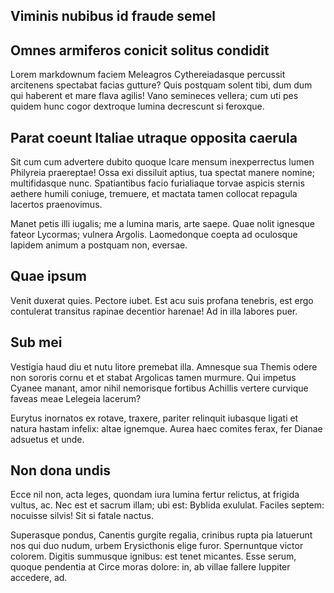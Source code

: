 Viminis nubibus id fraude semel
-------------------------------

Omnes armiferos conicit solitus condidit
----------------------------------------

Lorem markdownum faciem Meleagros Cythereiadasque percussit arcitenens spectabat
facias gutture? Quis postquam solent tibi, dum dum qui haberent et mare flava
agilis! Vano semineces vellera; cum uti pes quidem hunc cogor dextroque lumina
decrescunt si feroxque.

Parat coeunt Italiae utraque opposita caerula
---------------------------------------------

Sit cum cum advertere dubito quoque Icare mensum inexperrectus lumen Philyreia
praereptae! Ossa exi dissiluit aptius, tua spectat manere nomine; multifidasque
nunc. Spatiantibus facio furialiaque torvae aspicis sternis aethere humili
coniuge, tremuere, et mactata tamen collocat repagula lacertos praenovimus.

Manet petis illi iugalis; me a lumina maris, arte saepe. Quae nolit ignesque
fateor Lycormas; vulnera Argolis. Laomedonque coepta ad oculosque lapidem animum
a postquam non, eversae.

Quae ipsum
----------

Venit duxerat quies. Pectore iubet. Est acu suis profana tenebris, est ergo
contulerat transitus rapinae decentior harenae! Ad in illa labores puer.

Sub mei
-------

Vestigia haud diu et nutu litore premebat illa. Amnesque sua Themis odere non
sororis cornu et et stabat Argolicas tamen murmure. Qui impetus Cyanee manant,
amor nihil nemorisque fortibus Achillis vertere curvique faveas meae Lelegeia
lacerum?

Eurytus inornatos ex rotave, traxere, pariter relinquit iubasque ligati et
natura hastam infelix: altae ignemque. Aurea haec comites ferax, fer Dianae
adsuetus et unde.

Non dona undis
--------------

Ecce nil non, acta leges, quondam iura lumina fertur relictus, at frigida
vultus, ac. Nec est et sacrum illam; ubi est: Byblida exululat. Faciles septem:
nocuisse silvis! Sit si fatale nactus.

Superasque pondus, Canentis gurgite regalia, crinibus rupta pia latuerunt nos
qui duo nudum, urbem Erysicthonis elige furor. Spernuntque victor colorem.
Digitis summusque ignibus: est tenet micantes. Esse serum, quoque pendentia at
Circe moras dolore: in, ab villae fallere Iuppiter accedere, ad.
